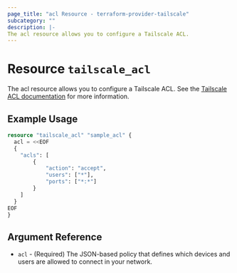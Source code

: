 ```yaml
---
page_title: "acl Resource - terraform-provider-tailscale"
subcategory: ""
description: |-
The acl resource allows you to configure a Tailscale ACL.
---
```


# Resource `tailscale_acl`

The acl resource allows you to configure a Tailscale ACL. See the [Tailscale ACL documentation](https://tailscale.com/kb/1018/acls)
for more information.

## Example Usage

```terraform
resource "tailscale_acl" "sample_acl" {
  acl = <<EOF
  {
    "acls": [
        {
            "action": "accept",
            "users": ["*"],
            "ports": ["*:*"]
        }
    ]
  }
EOF
}
```

## Argument Reference

- `acl` - (Required) The JSON-based policy that defines which devices and users are allowed to connect in your network.
